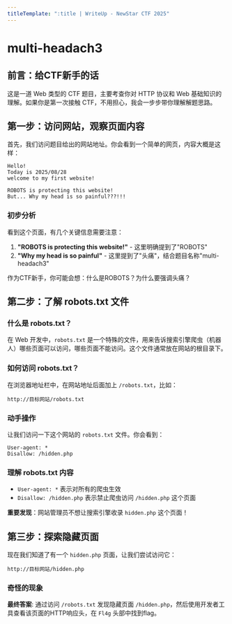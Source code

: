 ```yaml
---
titleTemplate: ":title | WriteUp - NewStar CTF 2025"
---
```


# multi-headach3

## 前言：给CTF新手的话

这是一道 Web 类型的 CTF 题目，主要考查你对 HTTP 协议和 Web 基础知识的理解。如果你是第一次接触 CTF，不用担心，我会一步步带你理解解题思路。

## 第一步：访问网站，观察页面内容

首先，我们访问题目给出的网站地址。你会看到一个简单的网页，内容大概是这样：

```plaintext
Hello!
Today is 2025/08/28
welcome to my first website!

ROBOTS is protecting this website!
But... Why my head is so painful???!!!
```

### 初步分析

看到这个页面，有几个关键信息需要注意：

1. **"ROBOTS is protecting this website!"** - 这里明确提到了"ROBOTS"
2. **"Why my head is so painful"** - 这里提到了"头痛"，结合题目名称"multi-headach3"

作为CTF新手，你可能会想：什么是ROBOTS？为什么要强调头痛？

## 第二步：了解 robots.txt 文件

### 什么是 robots.txt？

在 Web 开发中，`robots.txt` 是一个特殊的文件，用来告诉搜索引擎爬虫（机器人）哪些页面可以访问，哪些页面不能访问。这个文件通常放在网站的根目录下。

### 如何访问 robots.txt？

在浏览器地址栏中，在网站地址后面加上 `/robots.txt`，比如：

```plaintext
http://目标网站/robots.txt
```

### 动手操作

让我们访问一下这个网站的 `robots.txt` 文件。你会看到：

```plaintext
User-agent: *
Disallow: /hidden.php
```

### 理解 robots.txt 内容

- `User-agent: *` 表示对所有的爬虫生效
- `Disallow: /hidden.php` 表示禁止爬虫访问 `/hidden.php` 这个页面

**重要发现**：网站管理员不想让搜索引擎收录 `hidden.php` 这个页面！

## 第三步：探索隐藏页面

现在我们知道了有一个 `hidden.php` 页面，让我们尝试访问它：

```plaintext
http://目标网站/hidden.php
```

### 奇怪的现象

**最终答案**: 通过访问 `/robots.txt` 发现隐藏页面 `/hidden.php`，然后使用开发者工具查看该页面的HTTP响应头，在 `Fl4g` 头部中找到flag。
